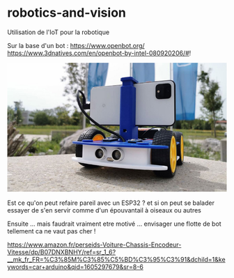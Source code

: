 # robotics-and-vision
Utilisation de l'IoT pour la robotique

Sur la base d'un bot : https://www.openbot.org/
https://www.3dnatives.com/en/openbot-by-intel-080920206/#!

![](openbot.jpg)

Est ce qu'on peut refaire pareil avec un ESP32 ?
et si on peut se balader essayer de s'en servir comme d'un épouvantail 
à oiseaux ou autres 


Ensuite ... mais faudrait vraiment etre motivé ... envisager une flotte 
de bot tellement ca ne vaut pas cher !

https://www.amazon.fr/perseids-Voiture-Chassis-Encodeur-Vitesse/dp/B07DNXBNHY/ref=sr_1_6?__mk_fr_FR=%C3%85M%C3%85%C5%BD%C3%95%C3%91&dchild=1&keywords=car+arduino&qid=1605297679&sr=8-6
